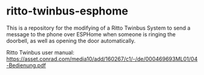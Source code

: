 # ritto-twinbus-esphome
This is a repository for the modifying of a Ritto Twinbus System to send a message to the phone over ESPHome when someone is ringing the doorbell, as well as opening the door automatically.

Ritto Twinbus user manual:
https://asset.conrad.com/media10/add/160267/c1/-/de/000469693ML01/04-Bedienung.pdf

